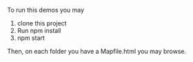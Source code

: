 To run this demos you may 
1. clone this project 
2. Run npm install 
3. npm start

Then, on each folder you have a Mapfile.html you may browse.

